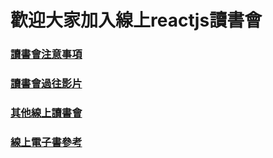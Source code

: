# 歡迎大家加入線上reactjs讀書會

### [讀書會注意事項](http://goo.gl/d9cRJ9)

### [讀書會過往影片](http://goo.gl/H1rF5f)

### [其他線上讀書會](http://goo.gl/mQbjWw)

### [線上電子書參考](http://goo.gl/DGyxo1)
